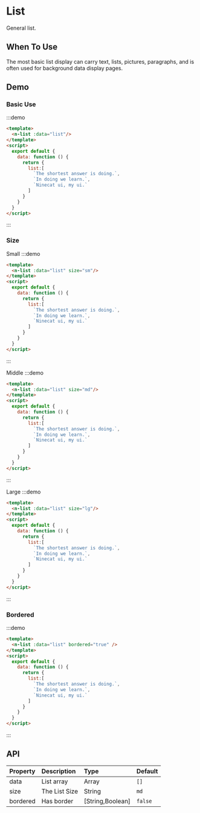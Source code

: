 # List
General list.

## When To Use
The most basic list display can carry text, lists, pictures, paragraphs, and is often used for background data display pages.

## Demo

### Basic Use
:::demo
```html
<template>
  <n-list :data="list"/>
</template>
<script>
  export default {
    data: function () {
      return {
        list:[
          `The shortest answer is doing.`,
          `In doing we learn.`,
          `Ninecat ui, my ui.`
        ]
      }
    }
  }
</script>
```
:::

### Size
Small
:::demo
```html
<template>
  <n-list :data="list" size="sm"/>
</template>
<script>
  export default {
    data: function () {
      return {
        list:[
          `The shortest answer is doing.`,
          `In doing we learn.`,
          `Ninecat ui, my ui.`
        ]
      }
    }
  }
</script>
```
:::

Middle
:::demo
```html
<template>
  <n-list :data="list" size="md"/>
</template>
<script>
  export default {
    data: function () {
      return {
        list:[
          `The shortest answer is doing.`,
          `In doing we learn.`,
          `Ninecat ui, my ui.`
        ]
      }
    }
  }
</script>
```
:::

Large
:::demo
```html
<template>
  <n-list :data="list" size="lg"/>
</template>
<script>
  export default {
    data: function () {
      return {
        list:[
          `The shortest answer is doing.`,
          `In doing we learn.`,
          `Ninecat ui, my ui.`
        ]
      }
    }
  }
</script>
```
:::

### Bordered
:::demo
```html
<template>
  <n-list :data="list" bordered="true" />
</template>
<script>
  export default {
    data: function () {
      return {
        list:[
          `The shortest answer is doing.`,
          `In doing we learn.`,
          `Ninecat ui, my ui.`
        ]
      }
    }
  }
</script>
```
:::

## API

| Property | Description | Type | Default |
| :--- | :--- | :--- | :--- |
| data | List array | Array | `[]` |
| size | The List Size | String | `md` |
| bordered | Has border | [String,Boolean] | `false` |